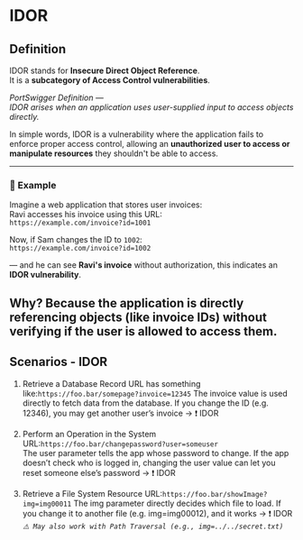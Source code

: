 # IDOR

## Definition

IDOR stands for **Insecure Direct Object Reference**.  
It is a **subcategory of Access Control vulnerabilities**.

*PortSwigger Definition —  
IDOR arises when an application uses user-supplied input to access objects directly.*

In simple words, IDOR is a vulnerability where the application fails to enforce proper access control, allowing an **unauthorized user to access or manipulate resources** they shouldn't be able to access.

---

### 🧪 Example

Imagine a web application that stores user invoices:  
Ravi accesses his invoice using this URL:  
`https://example.com/invoice?id=1001`  

Now, if Sam changes the ID to `1002`:  
`https://example.com/invoice?id=1002`  

— and he can see **Ravi's invoice** without authorization, this indicates an **IDOR vulnerability**.

Why? Because the application is **directly referencing objects (like invoice IDs)** without verifying **if the user is allowed to access them**.
---
## Scenarios - IDOR
1. Retrieve a Database Record
   URL has something like:`https://foo.bar/somepage?invoice=12345`
   The invoice value is used directly to fetch data from the database.
   If you change the ID (e.g. 12346), you may get another user’s invoice → ❗ IDOR

2. Perform an Operation in the System
   URL:`https://foo.bar/changepassword?user=someuser`  
   The user parameter tells the app whose password to change.
   If the app doesn’t check who is logged in, changing the user value can let you reset someone else’s password → ❗ IDOR

3. Retrieve a File System Resource
   URL:`https://foo.bar/showImage?img=img00011`
   The img parameter directly decides which file to load.
   If you change it to another file (e.g. img=img00012), and it works → ❗ IDOR
   *`⚠️ May also work with Path Traversal (e.g., img=../../secret.txt)`*
